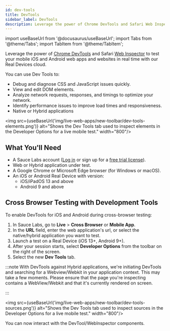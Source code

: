 ```yaml
---
id: dev-tools
title: DevTools
sidebar_label: DevTools
description: Leverage the power of Chrome DevTools and Safari Web Inspector to test your mobile iOS and Android web apps and websites in real-time with our Real Devices cloud.
---
```


import useBaseUrl from '@docusaurus/useBaseUrl';
import Tabs from '@theme/Tabs';
import TabItem from '@theme/TabItem';

Leverage the power of [Chrome DevTools](https://developer.chrome.com/docs/devtools/) and Safari [Web Inspector](https://developer.apple.com/safari/tools/#current) to test your mobile iOS and Android web apps and websites in real time with our Real Devices cloud.

You can use Dev Tools to:

- Debug and diagnose CSS and JavaScript issues quickly.
- View and edit DOM elements.
- Analyze network requests, responses, and timings to optimize your network.
- Identify performance issues to improve load times and responsiveness.
- Native or Hybrid applications

<img src={useBaseUrl('img/live-web-apps/new-toolbar/dev-tools-elements.png')} alt="Shows the Dev Tools tab used to inspect elements in the Developer Options for a live mobile test." width="800"/>

## What You'll Need

- A Sauce Labs account ([Log in](https://accounts.saucelabs.com/am/XUI/#login/) or sign up for a [free trial license](https://saucelabs.com/sign-up)).
- Web or Hybrid application under test. 
- A Google Chrome or Microsoft Edge browser (for Windows or macOS).
- An iOS or Android Real Device with version:
  - iOS/iPadOS 13 and above
  - Android 9 and above

## Cross Browser Testing with Development Tools

To enable DevTools for iOS and Android during cross-browser testing:

1. In Sauce Labs, go to **Live** > **Cross Browser** or **Mobile App**. 
2. In the **URL** field, enter the web application's url, or select the native/hybrid application you want to test. 
3. Launch a test on a Real Device (iOS 13+, Android 9+).
4. After your session starts, select **Developer Options** from the toolbar on the right of the screen.
5. Select the new **Dev Tools** tab.

:::note 
With DevTools against Hybrid applications, we're initiating DevTools and searching for a Webview/Webkit in your application context. This may take a few moments. 
Please ensure that the page you're inspecting contains a WebView/Webkit and that it's currently rendered on screen.

:::

<img src={useBaseUrl('img/live-web-apps/new-toolbar/dev-tools-sources.png')} alt="Shows the Dev Tools tab used to inspect sources in the Developer Options for a live mobile test." width="800"/>

You can now interact with the DevTool/WebInspector components.
